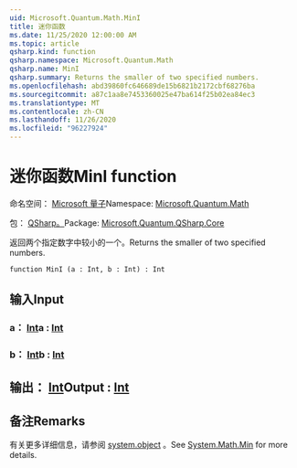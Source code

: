 ```yaml
---
uid: Microsoft.Quantum.Math.MinI
title: 迷你函数
ms.date: 11/25/2020 12:00:00 AM
ms.topic: article
qsharp.kind: function
qsharp.namespace: Microsoft.Quantum.Math
qsharp.name: MinI
qsharp.summary: Returns the smaller of two specified numbers.
ms.openlocfilehash: abd39860fc646689de15b6821b2172cbf68276ba
ms.sourcegitcommit: a87c1aa8e7453360025e47ba614f25b02ea84ec3
ms.translationtype: MT
ms.contentlocale: zh-CN
ms.lasthandoff: 11/26/2020
ms.locfileid: "96227924"
---
```

# <a name="mini-function"></a><span data-ttu-id="019d5-102">迷你函数</span><span class="sxs-lookup"><span data-stu-id="019d5-102">MinI function</span></span>

<span data-ttu-id="019d5-103">命名空间： [Microsoft 量子](xref:Microsoft.Quantum.Math)</span><span class="sxs-lookup"><span data-stu-id="019d5-103">Namespace: [Microsoft.Quantum.Math](xref:Microsoft.Quantum.Math)</span></span>

<span data-ttu-id="019d5-104">包： [QSharp。](https://nuget.org/packages/Microsoft.Quantum.QSharp.Core)</span><span class="sxs-lookup"><span data-stu-id="019d5-104">Package: [Microsoft.Quantum.QSharp.Core](https://nuget.org/packages/Microsoft.Quantum.QSharp.Core)</span></span>


<span data-ttu-id="019d5-105">返回两个指定数字中较小的一个。</span><span class="sxs-lookup"><span data-stu-id="019d5-105">Returns the smaller of two specified numbers.</span></span>

```qsharp
function MinI (a : Int, b : Int) : Int
```


## <a name="input"></a><span data-ttu-id="019d5-106">输入</span><span class="sxs-lookup"><span data-stu-id="019d5-106">Input</span></span>

### <a name="a--int"></a><span data-ttu-id="019d5-107">a： [Int](xref:microsoft.quantum.lang-ref.int)</span><span class="sxs-lookup"><span data-stu-id="019d5-107">a : [Int](xref:microsoft.quantum.lang-ref.int)</span></span>




### <a name="b--int"></a><span data-ttu-id="019d5-108">b： [Int](xref:microsoft.quantum.lang-ref.int)</span><span class="sxs-lookup"><span data-stu-id="019d5-108">b : [Int](xref:microsoft.quantum.lang-ref.int)</span></span>





## <a name="output--int"></a><span data-ttu-id="019d5-109">输出： [Int](xref:microsoft.quantum.lang-ref.int)</span><span class="sxs-lookup"><span data-stu-id="019d5-109">Output : [Int](xref:microsoft.quantum.lang-ref.int)</span></span>



## <a name="remarks"></a><span data-ttu-id="019d5-110">备注</span><span class="sxs-lookup"><span data-stu-id="019d5-110">Remarks</span></span>

<span data-ttu-id="019d5-111">有关更多详细信息，请参阅 [system.object](https://docs.microsoft.com/dotnet/api/system.math.min) 。</span><span class="sxs-lookup"><span data-stu-id="019d5-111">See [System.Math.Min](https://docs.microsoft.com/dotnet/api/system.math.min) for more details.</span></span>
